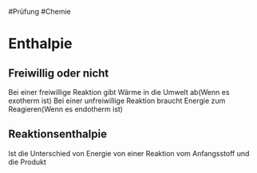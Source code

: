 #Prüfung #Chemie 

# Enthalpie

## Freiwillig oder nicht 
Bei einer freiwillige Reaktion gibt Wärme in die Umwelt ab(Wenn es exotherm ist)
Bei einer unfreiwillige Reaktion braucht Energie zum Reagieren(Wenn es endotherm ist)

## Reaktionsenthalpie
Ist die Unterschied von Energie von einer Reaktion vom Anfangsstoff und die Produkt